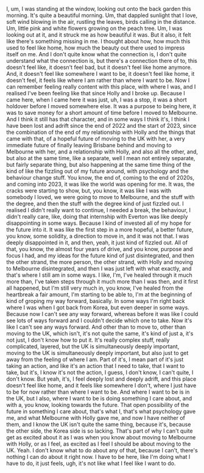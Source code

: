 ﻿I, um, I was standing at the window, looking out onto the back garden this morning. It's
quite a beautiful morning. Um, that dappled sunlight that I love, soft wind blowing in
the air, rustling the leaves, birds calling in the distance. Um, little pink and white
flowers growing on the peach tree. Um, I was looking out at it, and it struck me as how
beautiful it was. But it also, it felt like there's something missing in me. I thought
about how, how much this used to feel like home, how much the beauty out there used to
impress itself on me. And I don't quite know what the connection is, I don't quite understand
what the connection is, but there's a connection there of to, this doesn't feel like, it doesn't
feel bad, but it doesn't feel like home anymore. And, it doesn't feel like somewhere I want
to be, it doesn't feel like home, it doesn't feel, it feels like where I am rather than
where I want to be. Now I can remember feeling really content with this place, with where
I was, and I realised I've been feeling like that since Holly and I broke up. Because I
came here, when I came here it was just, uh, I was a stop, it was a short holdover before
I moved somewhere else. It was a purpose to being here, it was to save money for a short
amount of time before I moved to Melbourne. And I think it still has that character, and
in some ways I think it's, I think I have been lost and adrift since the end of 2022
and the start of 2023, since the combination of the end of my relationship with Holly and
the things that came with that, of a hopeful future of moving to the UK with her, a very
immediate future of finally leaving Brisbane behind and moving to Melbourne with her, and
a relationship with Holly, and also all the other, and, but also at the same time, like
a separate, well I mean not entirely separate, but fairly separate thing, but also happening
at the same time thing of the kind of like the fizzling out of my future around, with
psychology and the behaviour change stuff. You know, the end of, coming to the end of
2020s, and coming into 2023, it was like the world was opening for me. It was, the cracks
were starting to show, but, you know, it was like I was with somebody I loved, we were
going to move to Melbourne, and the stuff with the degree, and then the stuff with the
degree kind of just fizzled out. I realised I didn't really want to continue, I needed
a break, the behaviour, I didn't really care, like, doing that internship with Everton was
like deeply disappointing in some ways. Because I kind of invested all of my hope for the
future into it. It was like the first step in a more hopeful, a better future, you know,
some solidity, a direction to move in, and it was not that. I was deeply disappointed
in it, and then, yeah, it just kind of fizzled out. All of that, you know, the almost four
years of drive, and you know, purpose and focus I had, and my ideas for the future kind
of just disintegrated, and then the other strand, the more person, the other strand,
with Holly and moving to Melbourne disintegrated, and then I was just left with what exactly,
and that's where I still am in some ways. I like, I'm, I've healed through it much
more than, I've taken steps through it much more than I was then, and it first all happened,
but I'm still very much in, you know, I've healed from the heartbreak a fair amount,
I'm starting to be able to, I'm at the beginning of kind of groping my way forward, basically.
In some ways I'm right back where I was when I got back from Korea, but even deeper in
some ways. Because now I can't see any way forward, whereas before it was like I could
see lots of ways forward and I couldn't decide which one to take. Now it's like I can't
see any ways forward. And other than to move to, other than moving to the UK, which isn't,
it's not quite the same, it's kind of just a, it's not just, I don't know how to put
it. It's really complex stuff, really complicated, layered, but the UK is simultaneously deeply
important, moving to the UK is simultaneously deeply important, but also just to get away
from the feeling of where I am. Part of it's, I mean part of it's just taking an action,
and like it's an action that I need to take, that I want to take, but it's, I know it's
not the action, I guess, I don't know, I can't quite, I don't know. But yeah, it's, I feel
deeply lost and deeply adrift, and this place doesn't feel like home, and it feels like somewhere
I don't, where I just have to be for now rather than where I want to be. And where I want
to be is in the UK, but I also, where I want to be is doing something I care about, and
with a, you know, looking towards the future. That open possibility of the future in something
I care about, that's what I, that's what psychology gave me, and what Melbourne with
Holly gave me, and now I have neither of them, and I know the UK isn't quite the same thing,
because it's, because the other side, the Korea side is so lacking. That's part of why
I can't quite get as excited about it as I was when you know about moving to Melbourne
with Holly, or as I feel, as excited as I feel I should be about moving to the UK. Yeah.
I don't know what to do about any of that, because I can't, there's nothing I can do
about it right now. I have to be here, like I'm doing what I have to do, it just feels,
ugh, it's not like what I feel like I want to do.

